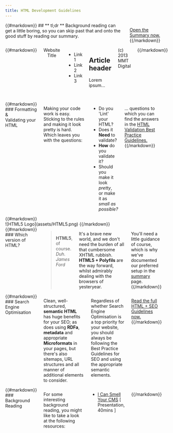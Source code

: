 ```yaml
---
title: HTML Development Guidelines
---
```

<div class='row'>
<div class='large-4 columns'>
{{#markdown}}
## ** tl;dr **
Background reading can get a little boring, so you can skip past that and onto the good stuff by reading our summary.

<a href='summary.html' class='button'>Open the Summary now.</a>
{{/markdown}}
</div>
<div class='large-8 columns'>
{{#markdown}}
    <!doctype html>
    <html class="no-js" lang="en">
        <head>
            <title>Website Title</title>
            <link rel="stylesheet" href="css/style.css"/>
            <script src="js/modernizr.js"></script>
        </head>
        <body>
            <header>
                <brand>Website Title</brand>
            </header>
            <nav>
                <ul>
                    <li>Link 1</li>
                    <li>Link 2</li>
                    <li>Link 3</li>
                </ul>
            </nav>
            <section>
                <article>
                    <h2>Article header</h2>
                    <p>Lorem ipsum...</p>
                </article>
            </section>
            <footer>(c) 2013 MMT Digital</footer>
        </body>
    </html>
{{/markdown}}
</div>
</div>

<div class='row'>
<div class='large-12 columns'>
<hr/>
</div>
<div class='large-5 columns'>
{{#markdown}}
### Formatting & <br/>Validating your HTML

Making your code work is easy. Sticking to the rules and making it look pretty is hard. Which leaves you with the questions:
- Do you 'Lint' your HTML?
- Does it **Need** to validate?
- **How** do you validate it?
- Should you make it look *pretty*, <br/>or make it as *small as possible?*

<!-- There's a time and a place for optimising and minifying your HTML code, and that's not during development. -->
... questions to which you can find the answers in the [HTML Validation Best Practice Guidelines.]()
{{/markdown}}
</div>

<div class='large-2 columns'>
{{#markdown}}
<br/>
![HTML5 Logo](assets/HTML5.png)
{{/markdown}}
</div>

<div class='large-5 columns'>
{{#markdown}}
### Which version of HTML?

> **HTML5**, of course. *Duh.*
> <cite>James Ford</cite>

It's a brave new world, and we don't need the burden of all that cumbersome XHTML rubbish. **HTML5 + Polyfils** are the way
forward, whilst admirably dealing with the browsers of yesteryear.

You'll need a little guidance of course, which is why we've documented our preferred setup in the [summary]() page.
{{/markdown}}
</div>
</div>

<div class='row'>
<div class='large-6 columns'>
{{#markdown}}
### Search Engine Optimisation

Clean, well-structured, **semantic HTML** has huge benefits for your SEO; as does using **RDFa**, **metadata** and appropriate
**Microformats** in your pages, but there's also sitemaps, URL structures and all manner of additional elements to consider.

Regardless of whether Search Engine Optimisation is a top priority for your website, you should always be following the
Best Practice Guidelines for SEO and using the appropriate semantic elements.

<a href='#' class='button'>Read the full HTML + SEO Guidelines now.</a>
{{/markdown}}
</div>

<div class='large-6 columns'>
{{#markdown}}
### Background Reading

For some interesting background reading, you might like to take a look at the following resources:

- [I Can Smell Your CMS]() [ Presentation, 40mins ]

{{/markdown}}
</div>
</div>